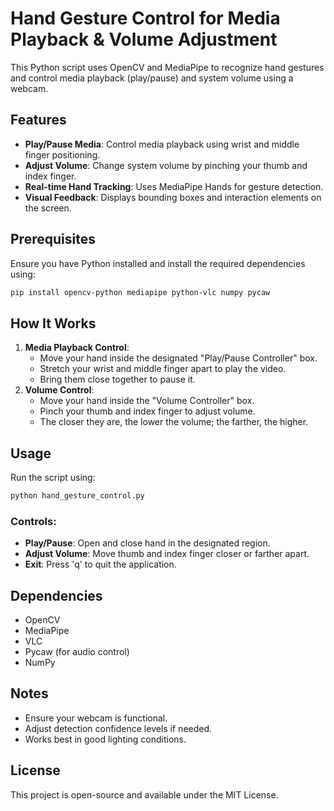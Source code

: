 # Hand Gesture Control for Media Playback & Volume Adjustment

This Python script uses OpenCV and MediaPipe to recognize hand gestures and control media playback (play/pause) and system volume using a webcam.

## Features
- **Play/Pause Media**: Control media playback using wrist and middle finger positioning.
- **Adjust Volume**: Change system volume by pinching your thumb and index finger.
- **Real-time Hand Tracking**: Uses MediaPipe Hands for gesture detection.
- **Visual Feedback**: Displays bounding boxes and interaction elements on the screen.

## Prerequisites
Ensure you have Python installed and install the required dependencies using:

```sh
pip install opencv-python mediapipe python-vlc numpy pycaw
```

## How It Works
1. **Media Playback Control**:
   - Move your hand inside the designated "Play/Pause Controller" box.
   - Stretch your wrist and middle finger apart to play the video.
   - Bring them close together to pause it.
2. **Volume Control**:
   - Move your hand inside the "Volume Controller" box.
   - Pinch your thumb and index finger to adjust volume.
   - The closer they are, the lower the volume; the farther, the higher.

## Usage
Run the script using:

```sh
python hand_gesture_control.py
```

### Controls:
- **Play/Pause**: Open and close hand in the designated region.
- **Adjust Volume**: Move thumb and index finger closer or farther apart.
- **Exit**: Press 'q' to quit the application.

## Dependencies
- OpenCV
- MediaPipe
- VLC
- Pycaw (for audio control)
- NumPy

## Notes
- Ensure your webcam is functional.
- Adjust detection confidence levels if needed.
- Works best in good lighting conditions.

## License
This project is open-source and available under the MIT License.

